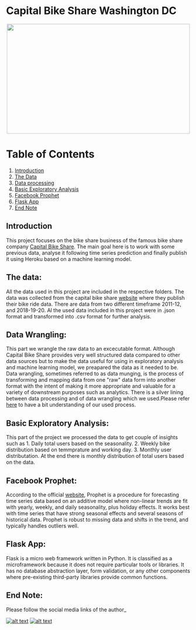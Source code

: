 #  Capital Bike Share Washington DC


<p align="center">
  <img width="500" height="300" src="https://mobilitylab.org/wp-content/uploads/2016/06/Penn-CaBi-Elvert-Barnes.jpg">
</p>



# Table of Contents
1. [Introduction](#Introduction)
2. [The Data](#The-Data)
3. [Data processing](Data-Processinng)
4. [Basic Exploratory Analysis](#Basic-Exploratory-Analysis)
5. [Facebook Prophet](#facebook-Prophet)
6. [Flask App](#Flask-App)
7. [End Note](#End-Note)


## Introduction 

This project focuses on the bike share business of the famous bike share company [Capital Bike Share](https://www.capitalbikeshare.com/). The main goal here is to work with some previous data, analyse it following time series prediction and finally publish it using Heroku based on a machine learning model. 

## The data:
All the data used in this project are included in the respective folders. The data was collected from the capital bike share [website](https://www.capitalbikeshare.com/system-data) where they publish their bike ride data. There are data from two different timeframe 2011-12, and 2018-19-20. Al the used data included in this project were in .json format and transformed into .csv format for further analysis.  

## Data Wrangling:

This part we wrangle the raw data to an excecutable format. Although Capital Bike Share provides very well structured data compared to other data sources but to make the data useful for using in exploratory analysis and machine learning model, we preapared the data as it needed to be. Data wrangling, sometimes referred to as data munging, is the process of transforming and mapping data from one "raw" data form into another format with the intent of making it more appropriate and valuable for a variety of downstream purposes such as analytics. There is a silver lining between data processing and of data wrangling which we used.Please refer [here](https://en.wikipedia.org/wiki/Data_wrangling) to have a bit understanding of our used process. 


## Basic Exploratory Analysis:

This part of the project we processed the data to get couple of insights such as 1. Daily total users based on the seasonality. 2.
Weekly bike distribution based on temmprature and working day. 3. Monthly user  distributation. At the end there is monthly distribution of total users based on the data.



## Facebook Prophet:

According to the official [website](https://facebook.github.io/prophet/), Prophet is a procedure for forecasting time series data based on an additive model where non-linear trends are fit with yearly, weekly, and daily seasonality, plus holiday effects. It works best with time series that have strong seasonal effects and several seasons of historical data. Prophet is robust to missing data and shifts in the trend, and typically handles outliers well.




## Flask App: 

Flask is a micro web framework written in Python. It is classified as a microframework because it does not require particular tools or libraries. It has no database abstraction layer, form validation, or any other components where pre-existing third-party libraries provide common functions.


## End Note:

Please follow the social media links of the author_

<!-- Please don't remove this: Grab your social icons from https://github.com/carlsednaoui/gitsocial -->

<!-- display the social media buttons in your README -->


[![alt text][1.1]][1]
[![alt text][2.1]][2]


<!-- links to social media icons -->
<!-- no need to change these -->

<!-- icons with padding -->


[1.1]: http://i.imgur.com/yCsTjba.png (google plus icon with padding)
[2.1]: http://i.imgur.com/0o48UoR.png (github icon with padding)

<!-- icons without padding -->


[1.2]: http://i.imgur.com/VlgBKQ9.png (google plus icon without padding)
[2.2]: http://i.imgur.com/9I6NRUm.png (github icon without padding)


<!-- links to your social media accounts -->
<!-- update these accordingly -->


[1]: https://myaccount.google.com/profile
[2]: https://github.com/Sheikh-Nabil

<!-- Please don't remove this: Grab your social icons from https://github.com/carlsednaoui/gitsocial -->
